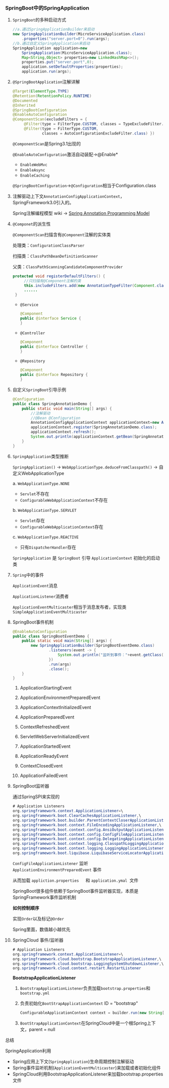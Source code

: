 ### SpringBoot中的SpringApplication

1. `SpringBoot`的多种启动方式

   ```java
   //a.通过SpringApplicationBuilder来启动
   new SpringApplicationBuilder(MicroServiceApplication.class)
       .properties("server.port=0").run(args);
   //b.通过自定义SpringApplication来启动
   SpringApplication application=new 
       SpringApplication(MicroServiceApplication.class);
       Map<String,Object> properties=new LinkedHashMap<>();
       properties.put("server.port",0);
       application.setDefaultProperties(properties);
       application.run(args);
   ```

2. `@SpringBootApplication`注解详解

   ```java
   @Target(ElementType.TYPE)
   @Retention(RetentionPolicy.RUNTIME)
   @Documented
   @Inherited
   @SpringBootConfiguration
   @EnableAutoConfiguration
   @ComponentScan(excludeFilters = {
   		@Filter(type = FilterType.CUSTOM, classes = TypeExcludeFilter.class),
   		@Filter(type = FilterType.CUSTOM,
   				classes = AutoConfigurationExcludeFilter.class) })
   ```

   `@ComponentScan`是Spring3.1出现的

   `@EnableAutoConfiguration`激活自动装配->@Enable*

   * `EnableWebMvc`
   * `EnableAsync`
   * `EnableCaching`

   `@SpringBootConfiguration`->`@Configuration`相当于Configuration.class

3. 注解驱动上下文`AnnotationConfigApplicationContext`，SpringFramework3.0引入的。

   Spring注解编程模型 wiki -> [Spring Annotation Programming Model](<https://github.com/spring-projects/spring-framework/wiki/Spring-Annotation-Programming-Model>)

4. `@Componet`的派生性

   `@ComponentScan`扫描含有`@Component`注解的实体类

   处理类：`ConfigurationClassParser`

   扫描类：`ClassPathBeanDefinitionScanner`

   父类：`ClassPathScanningCandidateComponentProvider`

   ```java
   protected void registerDefaultFilters() {
       	//只扫描有@Component注解的类
   		this.includeFilters.add(new AnnotationTypeFilter(Component.class));
   		......
   	}
   ```

   * `@Service`

     ```java
     @Component
     public @interface Service {
     }
     ```

   * `@Controller`

     ```java
     @Component
     public @interface Controller {
     }
     ```

   * `@Repository`

     ```java
     @Component
     public @interface Repository {
     }
     ```

5. 自定义`SpringBoot`引导示例

   ```java
   @Configuration
   public class SpringAnnotationDemo {
       public static void main(String[] args) {
           //注解驱动
           //@Bean @Configuration
           AnnotationConfigApplicationContext applicationContext=new AnnotationConfigApplicationContext();
           applicationContext.register(SpringAnnotationDemo.class);
           applicationContext.refresh();
           System.out.println(applicationContext.getBean(SpringAnnotationDemo.class));
       }
   }
   
   ```

6. `SpringApplication`类型推断

   `SpringApplication()` -> `WebApplicationType.deduceFromClasspath()` -> 自定义WebApplicationType

   a. `WebApplicationType.NONE`

   * `Servlet`不存在
   * `ConfigurableWebApplicationContext`不存在

   b. `WebApplicationType.SERVLET`

   * `Servlet`存在
   * `ConfigurableWebApplicationContext`存在

   c. `WebApplicationType.REACTIVE`

   * 只有`DispatcherHandler`存在

   `SpringApplication` 是 `SpringBoot` 引导 `ApplicationContext` 初始化的启动类

7. `Spring`中的事件

   `ApplicationEvent`消息

   `ApplicationListener`消费者

   `ApplicationEventMulticaster`相当于消息发布者，实现类`SimpleApplicationEventMulticaster`

8. SpringBoot事件机制

   ```java
   @EnableAutoConfiguration
   public class SpringBootEventDemo {
       public static void main(String[] args) {
           new SpringApplicationBuilder(SpringBootEventDemo.class)
                   .listeners(event -> {
                       System.out.println("监听到事件："+event.getClass().getSimpleName());
                   })
                   .run(args)
                   .close();
       }
   }
   ```

   1. ApplicationStartingEvent

   2. ApplicationEnvironmentPreparedEvent

   3. ApplicationContextInitializedEvent

   4. ApplicationPreparedEvent

   5. ContextRefreshedEvent

   6. ServletWebServerInitializedEvent

   7. ApplicationStartedEvent

   8. ApplicationReadyEvent

   9. ContextClosedEvent
   10. ApplicationFailedEvent

9. SpringBoot监听器

   通过SpringSPI来实现的

   ```java
   # Application Listeners
   org.springframework.context.ApplicationListener=\
   org.springframework.boot.ClearCachesApplicationListener,\
   org.springframework.boot.builder.ParentContextCloserApplicationListener,\
   org.springframework.boot.context.FileEncodingApplicationListener,\
   org.springframework.boot.context.config.AnsiOutputApplicationListener,\
   org.springframework.boot.context.config.ConfigFileApplicationListener,\
   org.springframework.boot.context.config.DelegatingApplicationListener,\
   org.springframework.boot.context.logging.ClasspathLoggingApplicationListener,\
   org.springframework.boot.context.logging.LoggingApplicationListener,\
   org.springframework.boot.liquibase.LiquibaseServiceLocatorApplicationListener
   ```

   `ConfigFileApplicationListener` 监听 `ApplicationEnvironmentPreparedEvent` 事件

   从而加载 `appliction.properties   `和 `application.ymal `文件

   SpringBoot很多组件依赖于SpringBoot事件监听器实现，本质是SpringFramework事件监听机制

   **如何控制顺序**

   实现`Order`以及标记`@Order`

   Spring里面，数值越小越优先

10. SpringCloud 事件/监听器

    ```java
    # Application Listeners
    org.springframework.context.ApplicationListener=\
    org.springframework.cloud.bootstrap.BootstrapApplicationListener,\
    org.springframework.cloud.bootstrap.LoggingSystemShutdownListener,\
    org.springframework.cloud.context.restart.RestartListener
    ```

    **BootstrapApplicationListener**

    1. `BootstrapApplicationListener`负责加载`bootstrap.properties`和`bootstrap.yml`

    2. 负责初始化`BootStrapApplicationContext` ID = "bootstrap"

       ```java
       ConfigurableApplicationContext context = builder.run(new String[0]);
       ```

    3. `BootStrapApplicationContext`在SpringCloud中是一个根Spring上下文，parent = null

总结

SpringApplication利用

* Spring应用上下文(`SpringApplication`)生命周期控制注解驱动
* Spring事件监听机制(`ApplicationEventMulticaster`)来加载或者初始化组件
* SpringCloud利用BootstrapApplicationListener来加载bootstrap.properties文件